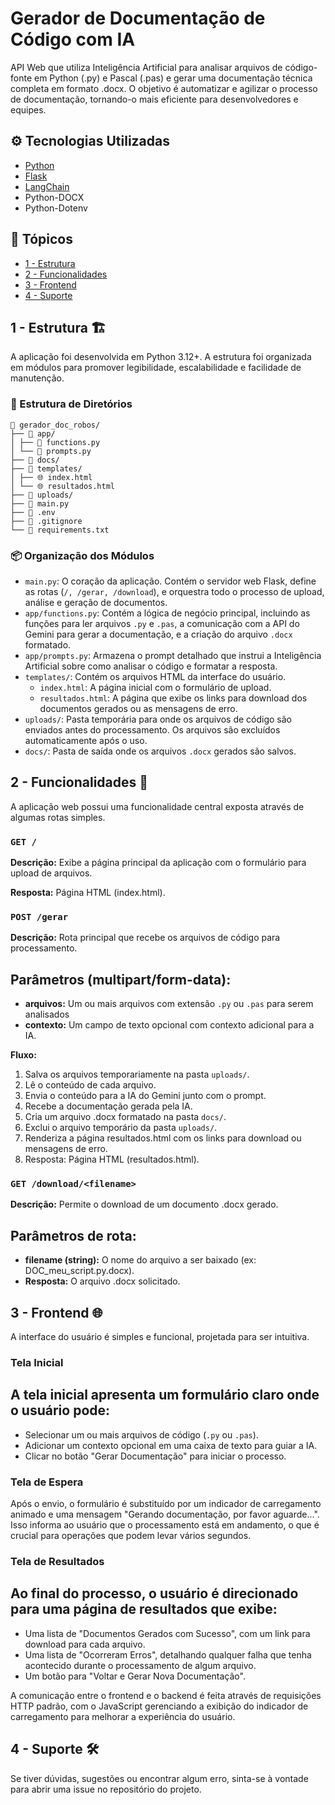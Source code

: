 # Gerador de Documentação de Código com IA

API Web que utiliza Inteligência Artificial para analisar arquivos de código-fonte em Python (.py) e Pascal (.pas) e gerar uma documentação técnica completa em formato .docx. O objetivo é automatizar e agilizar o processo de documentação, tornando-o mais eficiente para desenvolvedores e equipes.

## ⚙️ Tecnologias Utilizadas

- [Python](https://www.python.org/)
- [Flask](https://flask.palletsprojects.com/en/2.3.x/)
- [LangChain](https://python.langchain.com/)
- Python-DOCX
- Python-Dotenv

## 📑 Tópicos

- [1 - Estrutura](#1-estrutura)
- [2 - Funcionalidades](#2-funcionalidades)
- [3 - Frontend](#3-frontend)
- [4 - Suporte](#4-suporte)

## <a id="1-estrutura"></a>1 - Estrutura 🏗️

A aplicação foi desenvolvida em Python 3.12+. A estrutura foi organizada em módulos para promover legibilidade, escalabilidade e facilidade de manutenção.

### 📁 Estrutura de Diretórios

```text
📂 gerador_doc_robos/
├── 📂 app/
│ ├── 🐍 functions.py
│ └── 🐍 prompts.py
├── 📂 docs/
├── 📂 templates/
│ ├── 🌐 index.html
│ └── 🌐 resultados.html
├── 📂 uploads/
├── 🐍 main.py
├── 📄 .env
├── 📄 .gitignore
└── 📄 requirements.txt
```

### 📦 Organização dos Módulos

- `main.py`: O coração da aplicação. Contém o servidor web Flask, define as rotas (`/, /gerar, /download`), e orquestra todo o processo de upload, análise e geração de documentos.
- `app/functions.py`: Contém a lógica de negócio principal, incluindo as funções para ler arquivos `.py` e `.pas`, a comunicação com a API do Gemini para gerar a documentação, e a criação do arquivo `.docx` formatado.
- `app/prompts.py`: Armazena o prompt detalhado que instrui a Inteligência Artificial sobre como analisar o código e formatar a resposta.
- `templates/`: Contém os arquivos HTML da interface do usuário.
  - `index.html`: A página inicial com o formulário de upload.
  - `resultados.html`: A página que exibe os links para download dos documentos gerados ou as mensagens de erro.
- `uploads/`: Pasta temporária para onde os arquivos de código são enviados antes do processamento. Os arquivos são excluídos automaticamente após o uso.
- `docs/`: Pasta de saída onde os arquivos `.docx` gerados são salvos.

## <a id="2-funcionalidades"></a>2 - Funcionalidades 🚀

A aplicação web possui uma funcionalidade central exposta através de algumas rotas simples.

### `GET /`

**Descrição:** Exibe a página principal da aplicação com o formulário para upload de arquivos.

**Resposta:** Página HTML (index.html).

### `POST /gerar`

**Descrição:** Rota principal que recebe os arquivos de código para processamento.

**Parâmetros (multipart/form-data):**
-
  - **arquivos:** Um ou mais arquivos com extensão `.py` ou `.pas` para serem analisados
  - **contexto:** Um campo de texto opcional com contexto adicional para a IA.

**Fluxo:**

1. Salva os arquivos temporariamente na pasta `uploads/`.
2. Lê o conteúdo de cada arquivo.
3. Envia o conteúdo para a IA do Gemini junto com o prompt.
4. Recebe a documentação gerada pela IA.
5. Cria um arquivo .docx formatado na pasta `docs/`.
6. Exclui o arquivo temporário da pasta `uploads/`.
7. Renderiza a página resultados.html com os links para download ou mensagens de erro.
8. Resposta: Página HTML (resultados.html).

### `GET /download/<filename>`

**Descrição:** Permite o download de um documento .docx gerado.

**Parâmetros de rota:**
-
   - **filename (string):** O nome do arquivo a ser baixado (ex: DOC_meu_script.py.docx).
   - **Resposta:** O arquivo .docx solicitado.

## <a id="3-frontend"></a>3 - Frontend 🌐

A interface do usuário é simples e funcional, projetada para ser intuitiva.

### Tela Inicial

A tela inicial apresenta um formulário claro onde o usuário pode:
-
   - Selecionar um ou mais arquivos de código (`.py` ou `.pas`).
   - Adicionar um contexto opcional em uma caixa de texto para guiar a IA.
   - Clicar no botão "Gerar Documentação" para iniciar o processo.

### Tela de Espera

Após o envio, o formulário é substituído por um indicador de carregamento animado e uma mensagem "Gerando documentação, por favor aguarde...". Isso informa ao usuário que o processamento está em andamento, o que é crucial para operações que podem levar vários segundos.

### Tela de Resultados

Ao final do processo, o usuário é direcionado para uma página de resultados que exibe:
-
   - Uma lista de "Documentos Gerados com Sucesso", com um link para download para cada arquivo.
   - Uma lista de "Ocorreram Erros", detalhando qualquer falha que tenha acontecido durante o processamento de algum arquivo.
   - Um botão para "Voltar e Gerar Nova Documentação".

A comunicação entre o frontend e o backend é feita através de requisições HTTP padrão, com o JavaScript gerenciando a exibição do indicador de carregamento para melhorar a experiência do usuário.

## <a id="4-suporte"></a>4 - Suporte 🛠

Se tiver dúvidas, sugestões ou encontrar algum erro, sinta-se à vontade para abrir uma issue no repositório do projeto.